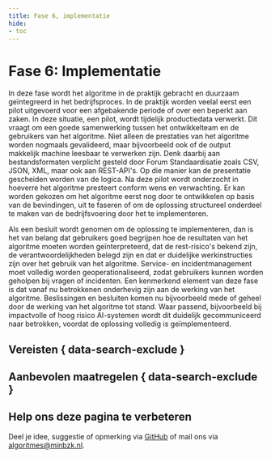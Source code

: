 ```yaml
--- 
title: Fase 6, implementatie
hide:
- toc
---
```


# Fase 6: Implementatie
In deze fase wordt het algoritme in de praktijk gebracht en duurzaam geïntegreerd in het bedrijfsproces. 
In de praktijk worden veelal eerst een pilot uitgevoerd voor een afgebakende periode of over een beperkt aan zaken. 
In deze situatie, een pilot, wordt tijdelijk productiedata verwerkt. 
Dit vraagt om een goede samenwerking tussen het ontwikkelteam en de gebruikers van het algoritme. 
Niet alleen de prestaties van het algoritme worden nogmaals gevalideerd, maar bijvoorbeeld ook of de output makkelijk machine leesbaar te verwerken zijn. Denk daarbij aan bestandsformaten verplicht gesteld door Forum Standaardisatie zoals CSV, JSON, XML, maar ook aan REST-API's. Op die manier kan de presentatie gescheiden worden van de logica.
Na deze pilot wordt onderzocht in hoeverre het algoritme presteert conform wens en verwachting. 
Er kan worden gekozen om het algoritme eerst nog door te ontwikkelen op basis van de bevindingen, uit te faseren of om de oplossing structureel onderdeel te maken van de bedrijfsvoering door het te implementeren. 

Als een besluit wordt genomen om de oplossing te implementeren, dan is het van belang dat gebruikers goed begrijpen hoe de resultaten van het algoritme moeten worden geïnterpreteerd, dat de rest-risico's bekend zijn, de verantwoordelijkheden belegd zijn en dat er duidelijke werkinstructies zijn over het gebruik van het algoritme.
Service- en incidentmanagement moet volledig worden geoperationaliseerd, zodat gebruikers kunnen worden geholpen bij vragen of incidenten. 
Een kenmerkend element van deze fase is dat vanaf nu betrokkenen onderhevig zijn aan de werking van het algoritme. 
Beslissingen en besluiten komen nu bijvoorbeeld mede of geheel door de werking van het algoritme tot stand. 
Waar passend, bijvoorbeeld bij impactvolle of hoog risico AI-systemen wordt dit duidelijk gecommuniceerd naar betrokken, voordat de oplossing volledig is geïmplementeerd.  


## Vereisten { data-search-exclude }

<!-- list_vereisten levenscyclus/implementatie no-rol no-levenscyclus no-search no-onderwerp -->

## Aanbevolen maatregelen { data-search-exclude }

<!-- list_maatregelen levenscyclus/implementatie no-rol no-levenscyclus no-search no-onderwerp  -->


## Help ons deze pagina te verbeteren
Deel je idee, suggestie of opmerking via [GitHub](https://github.com/MinBZK/Algoritmekader/issues/new/choose) of mail ons via [algoritmes@minbzk.nl](mailto:algoritmes@minbzk.nl).
